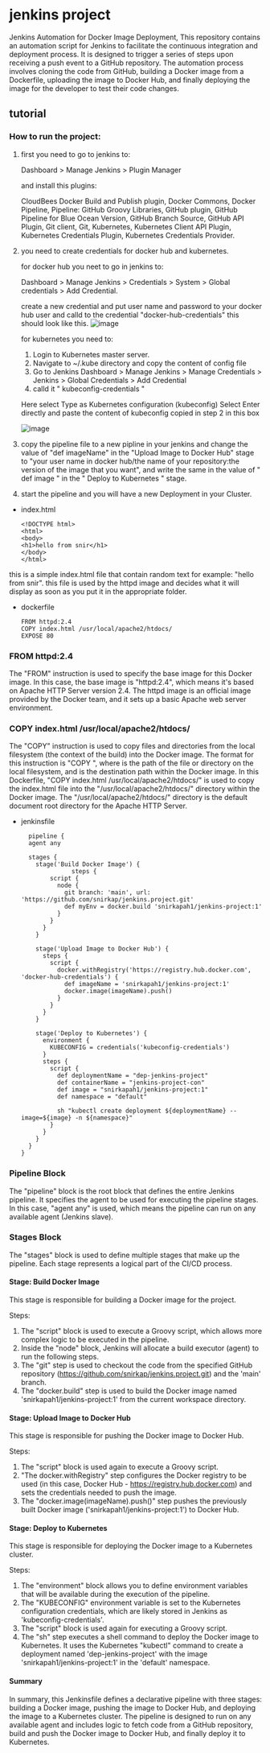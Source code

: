 # jenkins project
Jenkins Automation for Docker Image Deployment,
This repository contains an automation script for Jenkins to facilitate the continuous integration and deployment process. It is designed to trigger a series of steps upon receiving a push event to a GitHub repository. The automation process involves cloning the code from GitHub, building a Docker image from a Dockerfile, uploading the image to Docker Hub, and finally deploying the image for the developer to test their code changes.
## tutorial
### How to run the project:
1. first you need to go to jenkins to: 
    
   Dashboard > Manage Jenkins > Plugin Manager

   and install this plugins:

   CloudBees Docker Build and Publish plugin, Docker Commons, Docker Pipeline, Pipeline: GitHub Groovy Libraries, GitHub plugin, GitHub Pipeline for Blue Ocean
   Version, GitHub Branch Source, GitHub API Plugin, Git client, Git, Kubernetes, Kubernetes Client API Plugin, Kubernetes Credentials Plugin, Kubernetes 
   Credentials Provider.
   
2. you need to create credentials for docker hub and kubernetes.

   for docker hub you neet to go in jenkins to:
   
   Dashboard > Manage Jenkins > Credentials > System > Global credentials > Add Credential. 

   create a new credential and put user name and password to your docker hub user and calld to the credential "docker-hub-credentials" this should look like 
   this. 
   ![image](https://github.com/snirkap/jenkins.project/assets/120733215/2c7b237f-7d4a-4486-b0d4-0d3bae9c4b26)


   for kubernetes you need to:
   1. Login to Kubernetes master server.
   2. Navigate to ~/.kube directory and copy the content of config file
   3. Go to Jenkins Dashboard > Manage Jenkins > Manage Credentials > Jenkins > Global Credentials > Add Credential
   4. calld it " kubeconfig-credentials " 

   Here select Type as Kubernetes configuration (kubeconfig)
   Select Enter directly and paste the content of kubeconfig copied in step 2 in this box

   ![image](https://github.com/snirkap/jenkins.project/assets/120733215/94cdc179-5ac9-419b-b207-91b842f1af58)

3. copy the pipeline file to a new pipline in your jenkins and change the value of "def imageName" in the "Upload Image to Docker Hub" stage  to "your user name 
   in docker hub/the name of your repository:the version of the image that you want", and write the same in the value of " def image " in the " Deploy to 
   Kubernetes " stage.

4. start the pipeline and you will have a new Deployment in your Cluster.  


   

* index.html
  ```
  <!DOCTYPE html>
  <html>
  <body>
  <h1>hello from snir</h1>
  </body>
  </html>
this is a simple index.html file that contain random text for example: "hello from snir". this file is used by the httpd image and decides what it will display as soon as you put it in the appropriate folder.
* dockerfile
  ```
  FROM httpd:2.4
  COPY index.html /usr/local/apache2/htdocs/
  EXPOSE 80
### FROM httpd:2.4
The "FROM" instruction is used to specify the base image for this Docker image. In this case, the base image is "httpd:2.4", which means it's based on Apache HTTP Server version 2.4. The httpd image is an official image provided by the Docker team, and it sets up a basic Apache web server environment.
### COPY index.html /usr/local/apache2/htdocs/
The "COPY" instruction is used to copy files and directories from the local filesystem (the context of the build) into the Docker image. The format for this instruction is "COPY <src> <dest>", where <src> is the path of the file or directory on the local filesystem, and <dest> is the destination path within the Docker image.
In this Dockerfile, "COPY index.html /usr/local/apache2/htdocs/" is used to copy the index.html file into the "/usr/local/apache2/htdocs/" directory within the Docker image. The "/usr/local/apache2/htdocs/" directory is the default document root directory for the Apache HTTP Server.
* jenkinsfile
  ```
    pipeline {
    agent any
  
    stages {
      stage('Build Docker Image') {
                steps {
          script {
            node {
              git branch: 'main', url: 'https://github.com/snirkap/jenkins.project.git'
              def myEnv = docker.build 'snirkapah1/jenkins-project:1'
            }
          }
        }
      }
  
      stage('Upload Image to Docker Hub') {
        steps {
          script {
            docker.withRegistry('https://registry.hub.docker.com', 'docker-hub-credentials') {
              def imageName = 'snirkapah1/jenkins-project:1'
              docker.image(imageName).push()
            }
          }
        }
      }
  
      stage('Deploy to Kubernetes') {
        environment {
          KUBECONFIG = credentials('kubeconfig-credentials')
        }
        steps {
          script {
            def deploymentName = "dep-jenkins-project"
            def containerName = "jenkins-project-con"
            def image = "snirkapah1/jenkins-project:1"
            def namespace = "default"
  
            sh "kubectl create deployment ${deploymentName} --image=${image} -n ${namespace}"
          }
        }
      }
    }
  }
### Pipeline Block
The "pipeline" block is the root block that defines the entire Jenkins pipeline. It specifies the agent to be used for executing the pipeline stages. In this case, "agent any" is used, which means the pipeline can run on any available agent (Jenkins slave).
### Stages Block
The "stages" block is used to define multiple stages that make up the pipeline. Each stage represents a logical part of the CI/CD process.

#### Stage: Build Docker Image
This stage is responsible for building a Docker image for the project.

Steps:
1. The "script" block is used to execute a Groovy script, which allows more complex logic to be executed in the pipeline.
2. Inside the "node" block, Jenkins will allocate a build executor (agent) to run the following steps.
3. The "git" step is used to checkout the code from the specified GitHub repository (https://github.com/snirkap/jenkins.project.git) and the 'main' branch.
4. The "docker.build" step is used to build the Docker image named 'snirkapah1/jenkins-project:1' from the current workspace directory.

#### Stage: Upload Image to Docker Hub
This stage is responsible for pushing the Docker image to Docker Hub.

Steps:
1. The "script" block is used again to execute a Groovy script.
2. "The docker.withRegistry" step configures the Docker registry to be used (in this case, Docker Hub - https://registry.hub.docker.com) and sets the credentials needed to push the image.
3. The "docker.image(imageName).push()" step pushes the previously built Docker image ('snirkapah1/jenkins-project:1') to Docker Hub.

#### Stage: Deploy to Kubernetes
This stage is responsible for deploying the Docker image to a Kubernetes cluster.

Steps:
1. The "environment" block allows you to define environment variables that will be available during the execution of the pipeline.
2. The "KUBECONFIG" environment variable is set to the Kubernetes configuration credentials, which are likely stored in Jenkins as 'kubeconfig-credentials'.
3. The "script" block is used again for executing a Groovy script.
4. The "sh" step executes a shell command to deploy the Docker image to Kubernetes. It uses the Kubernetes "kubectl" command to create a deployment named 'dep-jenkins-project' with the image 'snirkapah1/jenkins-project:1' in the 'default' namespace.
#### Summary
In summary, this Jenkinsfile defines a declarative pipeline with three stages: building a Docker image, pushing the image to Docker Hub, and deploying the image to a Kubernetes cluster. The pipeline is designed to run on any available agent and includes logic to fetch code from a GitHub repository, build and push the Docker image to Docker Hub, and finally deploy it to Kubernetes.
